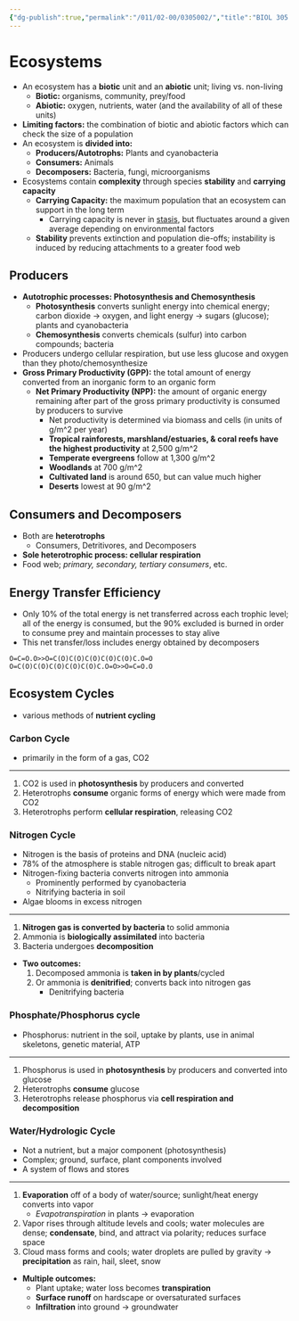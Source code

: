 ```yaml
---
{"dg-publish":true,"permalink":"/011/02-00/0305002/","title":"BIOL 305 — Lecture (Unit 2)","tags":["BIOL305","linker-include"],"noteIcon":"1","created":"2024-10-04T19:44:23.726-07:00","updated":"2024-10-07T01:19:34.878-07:00"}
---
```


# Ecosystems
- An ecosystem has a **biotic** unit and an **abiotic** unit; living vs. non-living
	- **Biotic:** organisms, community, prey/food
	- **Abiotic:** oxygen, nutrients, water (and the availability of all of these units)
- **Limiting factors:** the combination of biotic and abiotic factors which can check the size of a population
- An ecosystem is **divided into:**
	- **Producers/Autotrophs:** Plants and cyanobacteria
	- **Consumers:** Animals
	- **Decomposers:** Bacteria, fungi, microorganisms
- Ecosystems contain **complexity** through species **stability** and <u></u>**carrying capacity**
	- **Carrying Capacity:** the maximum population that an ecosystem can support in the long term
		- Carrying capacity is never in <u>stasis</u>, but fluctuates around a given average depending on environmental factors
	- **Stability** prevents extinction and population die-offs; instability is induced by reducing attachments to a greater food web
## Producers
- **Autotrophic processes: Photosynthesis and Chemosynthesis**
	- **Photosynthesis** converts sunlight energy into chemical energy; carbon dioxide → oxygen, and light energy → sugars (glucose); plants and cyanobacteria
	- **Chemosynthesis** converts chemicals (sulfur) into carbon compounds; bacteria
- Producers undergo cellular  respiration, but use less glucose and oxygen than they photo/chemosynthesize
- **Gross Primary Productivity (GPP):** the total amount of energy converted from an inorganic form to an organic form
	- **Net Primary Productivity (NPP):** the amount of organic energy remaining after part of the gross primary productivity is consumed by producers to survive
		- Net productivity is determined via biomass and cells (in units of g/m^2 per year)
		- **Tropical rainforests, marshland/estuaries, & coral reefs have the highest productivity** at 2,500 g/m^2
		- **Temperate evergreens** follow at 1,300 g/m^2
		- **Woodlands** at 700 g/m^2
		- **Cultivated land** is around 650, but can value much higher
		- **Deserts** lowest at 90 g/m^2
## Consumers and Decomposers
- Both are **heterotrophs**
	- Consumers, Detritivores, and Decomposers
- **Sole heterotrophic process: cellular respiration**
- Food web; *primary, secondary, tertiary consumers*, etc.
## Energy Transfer Efficiency
- Only 10% of the total energy is net transferred across each trophic level; all of the energy is consumed, but the 90% excluded is burned in order to consume prey and maintain processes to stay alive
- This net transfer/loss includes energy obtained by decomposers
```smiles
O=C=O.O>>O=C(O)C(O)C(O)C(O)C(O)C.O=O
O=C(O)C(O)C(O)C(O)C(O)C.O=O>>O=C=O.O
```
## Ecosystem Cycles
- various methods of **nutrient cycling**
### Carbon Cycle
- primarily in the form of a gas, CO2
---
1. CO2 is used in **photosynthesis** by producers and converted
2. Heterotrophs **consume** organic forms of energy which were made from CO2
3. Heterotrophs perform **cellular respiration**, releasing CO2
### Nitrogen Cycle
- Nitrogen is the basis of proteins and DNA (nucleic acid)
- 78% of the atmosphere is stable nitrogen gas; difficult to break apart
- Nitrogen-fixing bacteria converts nitrogen into ammonia
	- Prominently performed by cyanobacteria
	- Nitrifying bacteria in soil
- Algae blooms in excess nitrogen
---
1. **Nitrogen gas is converted by bacteria** to solid ammonia
2. Ammonia is **biologically assimilated** into bacteria
3. Bacteria undergoes **decomposition**
- **Two outcomes:**
	1. Decomposed ammonia is **taken in by plants**/cycled
	2. Or ammonia is **denitrified**; converts back into nitrogen gas
		- Denitrifying bacteria
### Phosphate/Phosphorus cycle
- Phosphorus: nutrient in the soil, uptake by plants, use in animal skeletons, genetic material, ATP
---
1. Phosphorus is used in **photosynthesis** by producers and converted into glucose
2. Heterotrophs **consume** glucose
3. Heterotrophs release phosphorus via **cell respiration and decomposition**
### Water/Hydrologic Cycle
- Not a nutrient, but a major component (photosynthesis)
- Complex; ground, surface, plant components involved
- A system of flows and stores
---
1. **Evaporation** off of a body of water/source; sunlight/heat energy converts into vapor
	- *Evapotranspiration* in plants → evaporation
2. Vapor rises through altitude levels and cools; water molecules are dense; **condensate**, bind, and attract via polarity; reduces surface space
3. Cloud mass forms and cools; water droplets are pulled by gravity → **precipitation** as rain, hail, sleet, snow
- **Multiple outcomes:**
	- Plant uptake; water loss becomes **transpiration**
	- **Surface runoff** on hardscape or oversaturated surfaces
	- **Infiltration** into ground → groundwater